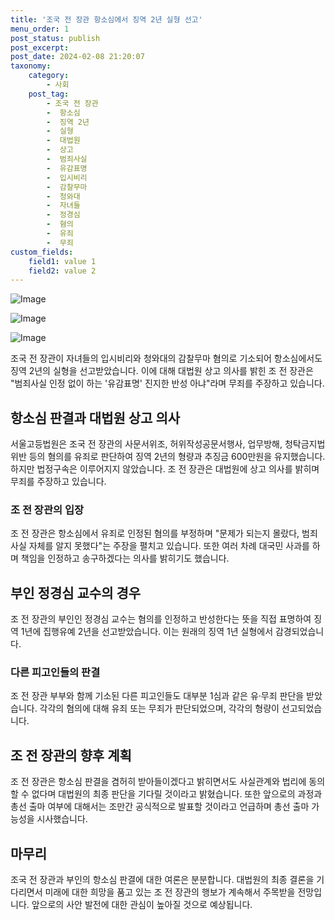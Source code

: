 ```yaml
---
title: '조국 전 장관 항소심에서 징역 2년 실형 선고'
menu_order: 1
post_status: publish
post_excerpt: 
post_date: 2024-02-08 21:20:07
taxonomy:
    category:
        - 사회
    post_tag:
        - 조국 전 장관
        -  항소심
        -  징역 2년
        -  실형
        -  대법원
        -  상고
        -  범죄사실
        -  유감표명
        -  입시비리
        -  감찰무마
        -  청와대
        -  자녀들
        -  정경심
        -  혐의
        -  유죄
        -  무죄
custom_fields:
    field1: value 1
    field2: value 2
---
```


![Image](https://imgnews.pstatic.net/image/025/2024/02/08/0003340512_001_20240208201901107.jpg?type=w647)

![Image](https://imgnews.pstatic.net/image/025/2024/02/08/0003340512_002_20240208201901131.jpg?type=w647)

![Image](https://imgnews.pstatic.net/image/025/2024/02/08/0003340512_003_20240208201901159.jpg?type=w647)

조국 전 장관이 자녀들의 입시비리와 청와대의 감찰무마 혐의로 기소되어 항소심에서도 징역 2년의 실형을 선고받았습니다. 이에 대해 대법원 상고 의사를 밝힌 조 전 장관은 "범죄사실 인정 없이 하는 '유감표명' 진지한 반성 아냐"라며 무죄를 주장하고 있습니다.
## 항소심 판결과 대법원 상고 의사
서울고등법원은 조국 전 장관의 사문서위조, 허위작성공문서행사, 업무방해, 청탁금지법 위반 등의 혐의를 유죄로 판단하여 징역 2년의 형량과 추징금 600만원을 유지했습니다. 하지만 법정구속은 이루어지지 않았습니다. 조 전 장관은 대법원에 상고 의사를 밝히며 무죄를 주장하고 있습니다.
### 조 전 장관의 입장
조 전 장관은 항소심에서 유죄로 인정된 혐의를 부정하며 "문제가 되는지 몰랐다, 범죄사실 자체를 알지 못했다"는 주장을 펼치고 있습니다. 또한 여러 차례 대국민 사과를 하며 책임을 인정하고 송구하겠다는 의사를 밝히기도 했습니다.
## 부인 정경심 교수의 경우
조 전 장관의 부인인 정경심 교수는 혐의를 인정하고 반성한다는 뜻을 직접 표명하여 징역 1년에 집행유예 2년을 선고받았습니다. 이는 원래의 징역 1년 실형에서 감경되었습니다.
### 다른 피고인들의 판결
조 전 장관 부부와 함께 기소된 다른 피고인들도 대부분 1심과 같은 유·무죄 판단을 받았습니다. 각각의 혐의에 대해 유죄 또는 무죄가 판단되었으며, 각각의 형량이 선고되었습니다.
## 조 전 장관의 향후 계획
조 전 장관은 항소심 판결을 겸허히 받아들이겠다고 밝히면서도 사실관계와 법리에 동의할 수 없다며 대법원의 최종 판단을 기다릴 것이라고 밝혔습니다. 또한 앞으로의 과정과 총선 출마 여부에 대해서는 조만간 공식적으로 발표할 것이라고 언급하며 총선 출마 가능성을 시사했습니다.
## 마무리
조국 전 장관과 부인의 항소심 판결에 대한 여론은 분분합니다. 대법원의 최종 결론을 기다리면서 미래에 대한 희망을 품고 있는 조 전 장관의 행보가 계속해서 주목받을 전망입니다. 앞으로의 사안 발전에 대한 관심이 높아질 것으로 예상됩니다.
